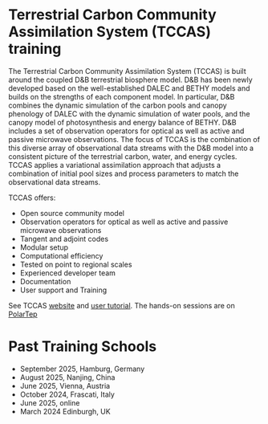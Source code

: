 # Terrestrial Carbon Community Assimilation System (TCCAS) training 

The Terrestrial Carbon Community Assimilation System (TCCAS) is built around the coupled D&B terrestrial biosphere model. D&B has been newly developed based on the well-established DALEC and BETHY models and builds on the strengths of each component model. In particular, D&B combines the dynamic simulation of the carbon pools and canopy phenology of DALEC with the dynamic simulation of water pools, and the canopy model of photosynthesis and energy balance of BETHY. D&B includes a set of observation operators for optical as well as active and passive microwave observations. The focus of TCCAS is the combination of this diverse array of observational data streams with the D&B model into a consistent picture of the terrestrial carbon, water, and energy cycles. TCCAS applies a variational assimilation approach that adjusts a combination of initial pool sizes and process parameters to match the observational data streams.


TCCAS offers:
- Open source community model
- Observation operators for optical as well as active and passive microwave observations
- Tangent and adjoint codes
- Modular setup
- Computational efficiency
- Tested on point to regional scales
- Experienced developer team
- Documentation
- User support and Training

See TCCAS [website](https://tccas.inversion-lab.com/) and [user tutorial](https://tccas.inversion-lab.com/documentation/TCCAS_manual.pdf).
The hands-on sessions are on [PolarTep](https://tccas.hub.eox.at/) 

# Past Training Schools

- September 2025, Hamburg, Germany
- August 2025, Nanjing, China
- June 2025, Vienna, Austria
- October 2024, Frascati, Italy
- June 2025, online
- March 2024 Edinburgh, UK
